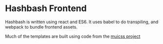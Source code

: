 Hashbash Frontend
=====================

Hashbash is written using react and ES6. It uses babel to do transpiling, and
webpack to bundle frontend assets.

Much of the templates are built using code from the [muicss project](https://www.muicss.com/)
